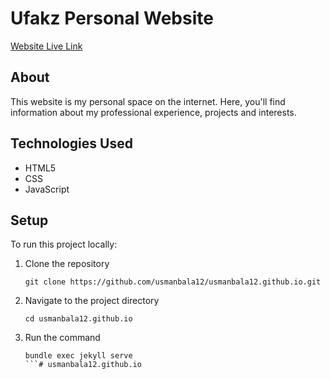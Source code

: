  # Ufakz Personal Website

[Website Live Link](https://usmanbala12.github.io)

## About

This website is my personal space on the internet. Here, you'll find information about my professional experience, projects and interests.


## Technologies Used

- HTML5
- CSS
- JavaScript

## Setup

To run this project locally:

1. Clone the repository
   ```
   git clone https://github.com/usmanbala12/usmanbala12.github.io.git
   ```
2. Navigate to the project directory
   ```
   cd usmanbala12.github.io
   ```
3. Run the command
   ```
   bundle exec jekyll serve
   ```# usmanbala12.github.io
